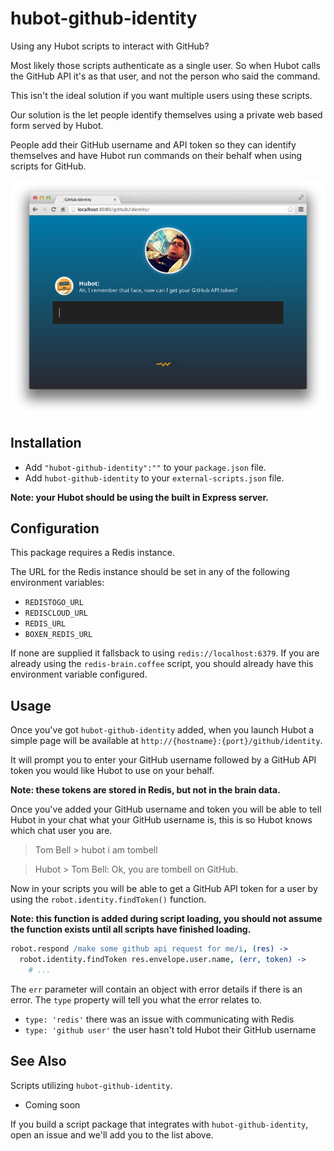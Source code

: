 # hubot-github-identity

Using any Hubot scripts to interact with GitHub?

Most likely those scripts authenticate as a single user. So when Hubot calls the
GitHub API it's as that user, and not the person who said the command.

This isn't the ideal solution if you want multiple users using these scripts.

Our solution is the let people identify themselves using a private web based
form served by Hubot.

People add their GitHub username and API token so they can identify themselves
and have Hubot run commands on their behalf when using scripts for GitHub.

![Registering API Token](docs/screenshot.png)

## Installation

  * Add `"hubot-github-identity":""` to your `package.json` file.
  * Add `hubot-github-identity` to your `external-scripts.json` file.

**Note: your Hubot should be using the built in Express server.**

## Configuration

This package requires a Redis instance.

The URL for the Redis instance should be set in any of the following environment
variables:

  * `REDISTOGO_URL`
  * `REDISCLOUD_URL`
  * `REDIS_URL`
  * `BOXEN_REDIS_URL`

If none are supplied it fallsback to using `redis://localhost:6379`. If you are
already using the `redis-brain.coffee` script, you should already have this
environment variable configured.

## Usage

Once you've got `hubot-github-identity` added, when you launch Hubot a simple
page will be available at `http://{hostname}:{port}/github/identity`.

It will prompt you to enter your GitHub username followed by a GitHub API token
you would like Hubot to use on your behalf.

**Note: these tokens are stored in Redis, but not in the brain data.**

Once you've added your GitHub username and token you will be able to tell Hubot
in your chat what your GitHub username is, this is so Hubot knows which chat
user you are.

  > Tom Bell > hubot i am tombell

  > Hubot > Tom Bell: Ok, you are tombell on GitHub.

Now in your scripts you will be able to get a GitHub API token for a user by
using the `robot.identity.findToken()` function.

**Note: this function is added during script loading, you should not assume the
function exists until all scripts have finished loading.**

```coffeescript
robot.respond /make some github api request for me/i, (res) ->
  robot.identity.findToken res.envelope.user.name, (err, token) ->
    # ...
```

The `err` parameter will contain an object with error details if there is an
error. The `type` property will tell you what the error relates to.

  * `type: 'redis'` there was an issue with communicating with Redis
  * `type: 'github user'` the user hasn't told Hubot their GitHub username

## See Also

Scripts utilizing `hubot-github-identity`.

  * Coming soon

If you build a script package that integrates with `hubot-github-identity`,
open an issue and we'll add you to the list above.
